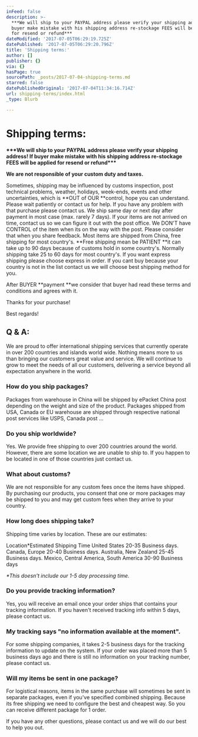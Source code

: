 ```yaml
---
inFeed: false
description: >-
  ***We will ship to your PAYPAL address please verify your shipping address! If
  buyer make mistake with his shipping address re-stockage FEES will be applied
  for resend or refund***
dateModified: '2017-07-05T06:29:19.725Z'
datePublished: '2017-07-05T06:29:20.796Z'
title: 'Shipping terms:'
author: []
publisher: {}
via: {}
hasPage: true
sourcePath: _posts/2017-07-04-shipping-terms.md
starred: false
datePublishedOriginal: '2017-07-04T11:34:16.714Z'
url: shipping-terms/index.html
_type: Blurb

---
```

# Shipping terms:

**\*\*\*We will ship to your PAYPAL address please verify your shipping address! If buyer make mistake with his shipping address re-stockage FEES will be applied for resend or refund\*\*\***

**We are not responsible of your custom duty and taxes.**

Sometimes, shipping may be influenced by customs inspection, post technical problems, weather, holidays, week-ends, events and other uncertainties, which is **OUT of OUR **control, hope you can understand. Please wait patiently or contact us for help. If you have any problem with that purchase please contact us. We ship same day or next day after payment in most case (max. rarely 7 days). If your items are not arrived on time, contact us so we can figure it out with the post office. We DON'T have CONTROL of the item when its on the way with the post. Please consider that when you share feedback. Most items are shipped from China, free shipping for most country's. **Free shipping mean be PATIENT **it can take up to 90 days because of customs hold in some country's. Normally shipping take 25 to 60 days for most country's. If you want express shipping please choose express in order. If you cant buy because your country is not in the list contact us we will choose best shipping method for you.

After BUYER **payment **we consider that buyer had read these terms and conditions and agrees with it.

Thanks for your purchase!

Best regards!

## Q & A:

We are proud to offer international shipping services that currently operate in over 200 countries and islands world wide. Nothing means more to us than bringing our customers great value and service. We will continue to grow to meet the needs of all our customers, delivering a service beyond all expectation anywhere in the world.

### How do you ship packages?

Packages from warehouse in China will be shipped by ePacket China post depending on the weight and size of the product. Packages shipped from USA, Canada or EU warehouse are shipped through respective national post services like USPS, Canada post ...

### Do you ship worldwide?

Yes. We provide free shipping to over 200 countries around the world. However, there are some location we are unable to ship to. If you happen to be located in one of those countries just contact us.

### What about customs?

We are not responsible for any custom fees once the items have shipped. By purchasing our products, you consent that one or more packages may be shipped to you and may get custom fees when they arrive to your country.

### How long does shipping take?

Shipping time varies by location. These are our estimates:

Location\*Estimated Shipping Time United States 20-35 Business days. Canada, Europe 20-40 Business days. Australia, New Zealand 25-45 Business days. Mexico, Central America, South America 30-90 Business days

_\*This doesn't include our 1-5 day processing time._

### Do you provide tracking information?

Yes, you will receive an email once your order ships that contains your tracking information. If you haven't received tracking info within 5 days, please contact us.

### My tracking says "no information available at the moment".

For some shipping companies, it takes 2-5 business days for the tracking information to update on the system. If your order was placed more than 5 business days ago and there is still no information on your tracking number, please contact us.

### Will my items be sent in one package?

For logistical reasons, items in the same purchase will sometimes be sent in separate packages, even if you've specified combined shipping. Because its free shipping we need to configure the best and cheapest way. So you can receive different package for 1 order.

If you have any other questions, please contact us and we will do our best to help you out.